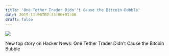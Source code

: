 ```yaml
---
title: 'One Tether Trader Didn''t Cause the Bitcoin Bubble'
date: 2019-11-06T02:33:00+01:00
draft: false
---
```


![](https://ifttt.com/images/no_image_card.png)  

New top story on Hacker News: One Tether Trader Didn't Cause the Bitcoin Bubble